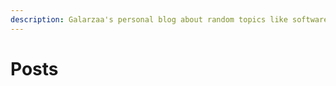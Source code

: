 ```yaml
---
description: Galarzaa's personal blog about random topics like software development, technology and gaming.
---
```


# Posts

